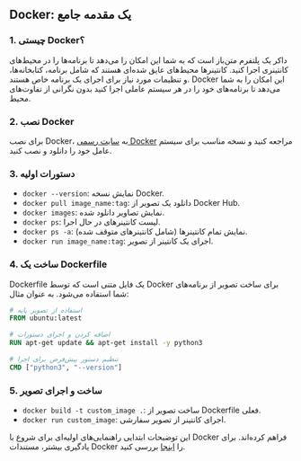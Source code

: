 ## Docker: یک مقدمه جامع

### 1. چیستی Docker؟

داکر یک پلتفرم متن‌باز است که به شما این امکان را می‌دهد تا برنامه‌ها را در محیط‌های کانتینری اجرا کنید. کانتینرها محیط‌های عایق شده‌ای هستند که شامل برنامه، کتابخانه‌ها، و تنظیمات مورد نیاز برای اجرای یک برنامه خاص هستند. Docker این امکان را به شما می‌دهد تا برنامه‌های خود را در هر سیستم عاملی اجرا کنید بدون نگرانی از تفاوت‌های محیط.

### 2. نصب Docker

برای نصب Docker، به [سایت رسمی Docker](https://www.docker.com/) مراجعه کنید و نسخه مناسب برای سیستم عامل خود را دانلود و نصب کنید.

### 3. دستورات اولیه

- `docker --version`: نمایش نسخه Docker.
- `docker pull image_name:tag`: دانلود یک تصویر از Docker Hub.
- `docker images`: نمایش تصاویر دانلود شده.
- `docker ps`: لیست کانتینرهای در حال اجرا.
- `docker ps -a`: نمایش تمام کانتینرها (شامل کانتینرهای متوقف شده).
- `docker run image_name:tag`: اجرای یک کانتینر از تصویر.

### 4. ساخت یک Dockerfile

Dockerfile یک فایل متنی است که توسط Docker برای ساخت تصویر از برنامه‌های شما استفاده می‌شود. به عنوان مثال:

```Dockerfile
# استفاده از تصویر پایه
FROM ubuntu:latest

# اضافه کردن و اجرای دستورات
RUN apt-get update && apt-get install -y python3

# تنظیم دستور پیش‌فرض برای اجرا
CMD ["python3", "--version"]
```

### 5. ساخت و اجرای تصویر

- `docker build -t custom_image .`: ساخت تصویر از Dockerfile فعلی.
- `docker run custom_image`: اجرای کانتینر از تصویر سفارشی.

این توضیحات ابتدایی راهنمایی‌های اولیه‌ای برای شروع با Docker فراهم کرده‌اند. برای یادگیری بیشتر، مستندات Docker را [اینجا](https://docs.docker.com/) بررسی کنید.

